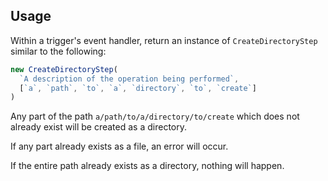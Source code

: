 ## Usage

Within a trigger's event handler, return an instance of `CreateDirectoryStep`
similar to the following:

```typescript
new CreateDirectoryStep(
  `A description of the operation being performed`,
  [`a`, `path`, `to`, `a`, `directory`, `to`, `create`]
)
```

Any part of the path `a/path/to/a/directory/to/create` which does not already
exist will be created as a directory.

If any part already exists as a file, an error will occur.

If the entire path already exists as a directory, nothing will happen.
